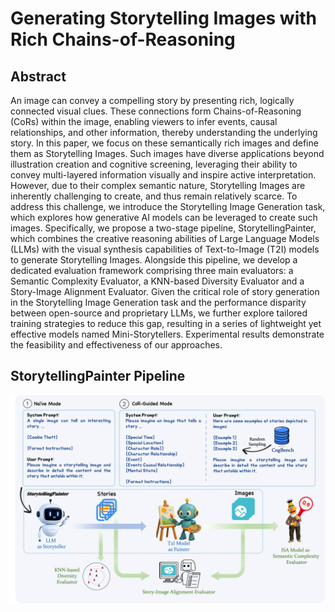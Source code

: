 # Generating Storytelling Images with Rich Chains-of-Reasoning

## Abstract

An image can convey a compelling story by presenting rich, logically connected visual clues. These connections form Chains-of-Reasoning (CoRs) within the image, enabling viewers to infer events, causal relationships, and other information, thereby understanding the underlying story. In this paper, we focus on these semantically rich images and define them as Storytelling Images. Such images have diverse applications beyond illustration creation and cognitive screening, leveraging their ability to convey multi-layered information visually and inspire active interpretation. However, due to their complex semantic nature, Storytelling Images are inherently challenging to create, and thus remain relatively scarce. To address this challenge, we introduce the Storytelling Image Generation task, which explores how generative AI models can be leveraged to create such images. Specifically, we propose a two-stage pipeline, StorytellingPainter, which combines the creative reasoning abilities of Large Language Models (LLMs) with the visual synthesis capabilities of Text-to-Image (T2I) models to generate Storytelling Images. Alongside this pipeline, we develop a dedicated evaluation framework comprising three main evaluators: a Semantic Complexity Evaluator, a KNN-based Diversity Evaluator and a Story-Image Alignment Evaluator. Given the critical role of story generation in the Storytelling Image Generation task and the performance disparity between open-source and proprietary LLMs, we further explore tailored training strategies to reduce this gap, resulting in a series of lightweight yet effective models named Mini-Storytellers. Experimental results demonstrate the feasibility and effectiveness of our approaches. 

## StorytellingPainter Pipeline

![StorytellingPainter Pipeline](pipeline.png)
